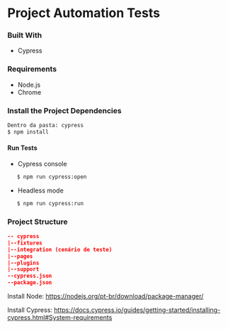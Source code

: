 # Project Automation Tests

### Built With
* Cypress

### Requirements
* Node.js
* Chrome

### Install the Project Dependencies
```bash
Dentro da pasta: cypress
$ npm install
```

#### Run Tests

* Cypress console
```bash
   $ npm run cypress:open
```
* Headless mode
```bash
   $ npm run cypress:run
```

### Project Structure

```json
-- cypress
|--fixtures
|--integration (cenário de teste)
|--pages
|--plugins
|--support
--cypress.json
--package.json
```

Install Node:
https://nodejs.org/pt-br/download/package-manager/

Install Cypress:
https://docs.cypress.io/guides/getting-started/installing-cypress.html#System-requirements
